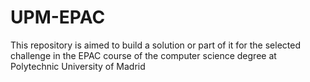 # UPM-EPAC
This repository is aimed to build a solution or part of it for the selected challenge in the EPAC course of the computer science degree at Polytechnic University of Madrid 
